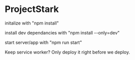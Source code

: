 # ProjectStark

initalize with "npm install"

install dev dependancies with "npm install --only=dev"

start server/app with "npm run start"

Keep service worker? Only deploy it right before we deploy.